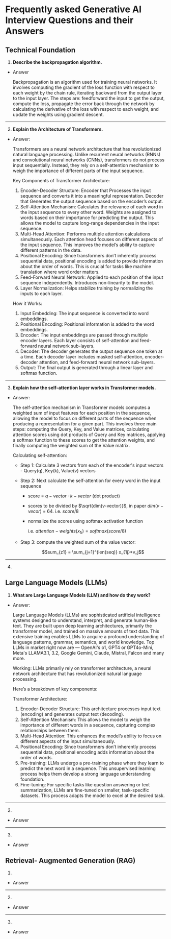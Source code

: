 # Frequently asked Generative AI Interview Questions and their Answers

## Technical Foundation
1. **Describe the backpropagation algorithm.**

- Answer

  Backpropagation is an algorithm used for training neural networks. It involves computing the gradient of the loss function with respect to each weight by the chain rule, iterating backward from the output layer to the input layer. The steps are: feedforward the input to get the output, compute the loss, propagate the error back through the network by calculating the derivative of the loss with respect to each weight, and update the weights using gradient descent.

---
2. **Explain the Architecture of Transformers.**
   
- Answer:
  
  Transformers are a neural network architecture that has revolutionized natural language processing. Unlike recurrent neural networks (RNNs) and convolutional neural networks (CNNs), transformers do not process input sequentially. Instead, they rely on a self-attention mechanism to weigh the importance of different parts of the input sequence.
  
  Key Components of Transformer Architecture:
     1. Encoder-Decoder Structure: Encoder that Processes the input sequence and converts it into a meaningful representation. Decoder that Generates the output sequence based on the encoder’s output.
     2. Self-Attention Mechanism: Calculates the relevance of each word in the input sequence to every other word. Weights are assigned to words based on their importance for predicting the output. This allows the model to capture long-range dependencies in the input sequence.
     3. Multi-Head Attention: Performs multiple attention calculations simultaneously. Each attention head focuses on different aspects of the input sequence. This improves the model’s ability to capture different patterns in the data.
     4. Positional Encoding: Since transformers don’t inherently process sequential data, positional encoding is added to provide information about the order of words. This is crucial for tasks like machine translation where word order matters.
     5. Feed-Forward Neural Network: Applied to each position of the input sequence independently. Introduces non-linearity to the model.
     6. Layer Normalization: Helps stabilize training by normalizing the inputs to each layer.

   How it Works:
     1. Input Embedding: The input sequence is converted into word embeddings.
     2. Positional Encoding: Positional information is added to the word embeddings.
     3. Encoder: The input embeddings are passed through multiple encoder layers. Each layer consists of self-attention and feed-forward neural network sub-layers.
     4. Decoder: The decoder generates the output sequence one token at a time. Each decoder layer includes masked self-attention, encoder-decoder attention, and feed-forward neural network sub-layers.
     5. Output: The final output is generated through a linear layer and softmax function.

---
3. **Explain how the self-attention layer works in Transformer models.**
   
- Answer:
  
  The self-attention mechanism in Transformer models computes a weighted sum of input features for each position in the sequence, allowing the model to focus on different parts of the sequence when producing a representation for a given part. This involves three main steps: computing the Query, Key, and Value matrices, calculating attention scores using dot products of Query and Key matrices, applying a softmax function to these scores to get the attention weights, and finally computing the weighted sum of the Value matrix.

  Calculating self-attention:
  - Step 1: Calculate 3 vectors from each of the encoder's input vectors - Query(q), Key(k), Value(v) vectors
  - Step 2: Next calculate the self-attention for every word in the input sequence
    - score = $q-vector \cdot k-vector$ (dot product)
    - scores to be divided by $\sqrt{dim(v-vector)}$, in paper $dim(v-vecor)$ = 64. i.e. $score/8$
    - normalize the scores using softmax activation function

      i.e. $attention-weights(x_{1i}) = softmax(score/8)$
  - Step 3: compute the weighted sum of the value vector:
    
      $$sum_{z1} = \sum_{j=1}^{len(seq)} x_{1j}*v_j$$
    
---
4. 


## Large Language Models (LLMs)
1. **What are Large Language Models (LLM) and how do they work?**

- Answer:

  Large Language Models (LLMs) are sophisticated artificial intelligence systems designed to understand, interpret, and generate human-like text. They are built upon deep learning architectures, primarily the transformer model, and trained on massive amounts of text data. This extensive training enables LLMs to acquire a profound understanding of language patterns, grammar, semantics, and world knowledge. Top LLMs in market right now are — OpenAI's o1, GPT4 or GPT4o-Mini, Meta's LLAMA3.1, 3.2, Google Gemini, Claude, Mistral, Falcon and many more.
  
  Working: LLMs primarily rely on transformer architecture, a neural network architecture that has revolutionized natural language processing.
  
  Here’s a breakdown of key components:
  
  Transformer Architecture:
    1. Encoder-Decoder Structure: This architecture processes input text (encoding) and generates output text (decoding).
    2. Self-Attention Mechanism: This allows the model to weigh the importance of different words in a sequence, capturing complex relationships between them.
    3. Multi-Head Attention: This enhances the model’s ability to focus on different aspects of the input simultaneously.
    4. Positional Encoding: Since transformers don’t inherently process sequential data, positional encoding adds information about the order of words.
    5. Pre-training: LLMs undergo a pre-training phase where they learn to predict the next word in a sequence. This unsupervised learning process helps them develop a strong language understanding foundation.
    6. Fine-tuning: For specific tasks like question answering or text summarization, LLMs are fine-tuned on smaller, task-specific datasets. This process adapts the model to excel at the desired task.


---  
2. 

- Answer

---
3.

- Answer


## Retrieval- Augmented Generation (RAG)
1. 

- Answer


---  
2. 

- Answer

---
3.

- Answer
